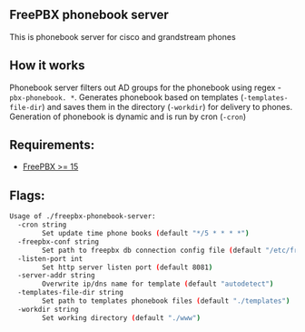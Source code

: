 ## FreePBX phonebook server

This is phonebook server for cisco and grandstream phones

## How it works

Phonebook server filters out AD groups for the phonebook using regex - `pbx-phonebook. *`. Generates phonebook based on templates (`-templates-file-dir`) and saves them in the directory (`-workdir`) for delivery to phones. Generation of phonebook is dynamic and is run by cron (`-cron`)

## Requirements:

* [FreePBX >= 15](https://www.freepbx.org)

## Flags:

```bash
Usage of ./freepbx-phonebook-server:
  -cron string
    	Set update time phone books (default "*/5 * * * *")
  -freepbx-conf string
    	Set path to freepbx db connection config file (default "/etc/freepbx.conf")
  -listen-port int
    	Set http server listen port (default 8081)
  -server-addr string
    	Overwrite ip/dns name for template (default "autodetect")
  -templates-file-dir string
    	Set path to templates phonebook files (default "./templates")
  -workdir string
    	Set working directory (default "./www")
```

